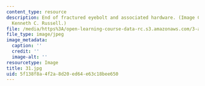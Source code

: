 ```yaml
---
content_type: resource
description: End of fractured eyebolt and associated hardware. (Image Courtesy of
  Kenneth C. Russell.)
file: /media/https%3A/open-learning-course-data-rc.s3.amazonaws.com/3-a27-case-studies-in-forensic-metallurgy-fall-2007/5f138f8a4f2a8d20ed64e63c18bee650_31.jpg
file_type: image/jpeg
image_metadata:
  caption: ''
  credit: ''
  image-alt: ''
resourcetype: Image
title: 31.jpg
uid: 5f138f8a-4f2a-8d20-ed64-e63c18bee650
---
```

